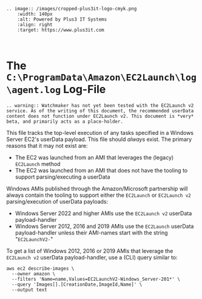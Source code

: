 ```{eval-rst}
.. image:: /images/cropped-plus3it-logo-cmyk.png
    :width: 140px
    :alt: Powered by Plus3 IT Systems
    :align: right
    :target: https://www.plus3it.com
```
<br>

# The `C:\ProgramData\Amazon\EC2Launch\log\agent.log` Log-File

```{eval-rst}
.. warning:: Watchmaker has not yet been tested with the EC2Launch v2 service. As of the writing of this document, the recommended userData content does not function under EC2Launch v2. This document is *very* beta, and primarily acts as a place-holder.
```

This file tracks the top-level execution of any tasks specified in a Windows Server EC2's userData payload. This file should _always_ exist. The primary reasons that it may not exist are:

- The EC2 was launched from an AMI that leverages the (legacy) ``EC2Launch`` method
- The EC2 was launched from an AMI that does not have the tooling to support parsing/executing a userData

Windows AMIs published through the Amazon/Microsoft partnership will always contain the tooling to support either the ``EC2Launch`` or ``EC2Launch v2`` parsing/execution of userData payloads:
- Windows Server 2022 and higher AMIs use the ``EC2Launch v2`` userData payload-handler
- Windows Server 2012, 2016 and 2019 AMIs use the ``EC2Launch`` userData payload-handler unless their AMI-names start with the string "``EC2LaunchV2-``"

To get a list of Windows 2012, 2016 or 2019  AMIs that leverage the ``EC2Launch v2`` userData payload-handler, use a (CLI) query similar to:

```
aws ec2 describe-images \
  --owner amazon \
  --filters 'Name=name,Values=EC2LaunchV2-Windows_Server-201*' \
  --query 'Images[].[CreationDate,ImageId,Name]' \
  --output text
```

